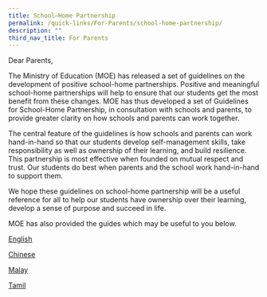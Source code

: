 ```yaml
---
title: School–Home Partnership
permalink: /quick-links/For-Parents/school-home-partnership/
description: ""
third_nav_title: For Parents
---
```

Dear Parents,

The Ministry of Education (MOE) has released a set of guidelines on the development of positive school-home partnerships. Positive and meaningful school-home partnerships will help to ensure that our students get the most benefit from these changes. MOE has thus developed a set of Guidelines for School-Home Partnership, in consultation with schools and parents, to provide greater clarity on how schools and parents can work together.   

The central feature of the guidelines is how schools and parents can work hand-in-hand so that our students develop self-management skills, take responsibility as well as ownership of their learning, and build resilience. This partnership is most effective when founded on mutual respect and trust. Our students do best when parents and the school work hand-in-hand to support them. 

We hope these guidelines on school-home partnership will be a useful reference for all to help our students have ownership over their learning, develop a sense of purpose and succeed in life.

MOE has also provided the guides which may be useful to you below.    

[English](https://www.moe.gov.sg/-/media/files/news/press/2019/guidelines-for-school-home-partnership.pdf)

[Chinese](https://www.moe.gov.sg/-/media/files/news/press/2019/guidelines-for-school-home-partnership-chinese.pdf)

[Malay](https://www.moe.gov.sg/-/media/files/news/press/2019/guidelines-for-school-home-partnership-malay.pdf)

[Tamil](https://www.moe.gov.sg/-/media/files/news/press/2019/guidelines-for-school-home-partnership-tamil.pdf)